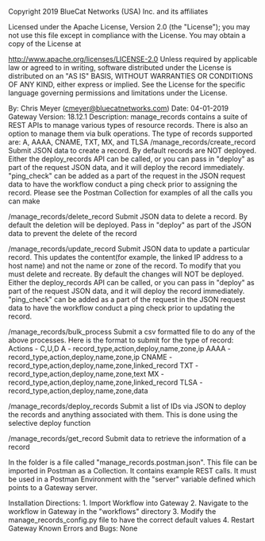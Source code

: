 Copyright 2019 BlueCat Networks (USA) Inc. and its affiliates

Licensed under the Apache License, Version 2.0 (the "License"); you may not use this file except in compliance with the License. You may obtain a copy of the License at

http://www.apache.org/licenses/LICENSE-2.0
Unless required by applicable law or agreed to in writing, software distributed under the License is distributed on an "AS IS" BASIS, WITHOUT WARRANTIES OR CONDITIONS OF ANY KIND, either express or implied. See the License for the specific language governing permissions and limitations under the License.

By: Chris Meyer (cmeyer@bluecatnetworks.com)
Date: 04-01-2019
Gateway Version: 18.12.1
Description: manage_records contains a suite of REST APIs to manage various types of resource records. There is also an option to manage them via bulk operations. The type of records supported are: A, AAAA, CNAME, TXT, MX, and TLSA
/manage_records/create_record
Submit JSON data to create a record. By default records are NOT deployed. Either the deploy_records API can be called, or you can pass in "deploy" as part of the request JSON data, and it will deploy the record immediately. "ping_check" can be added as a part of the request in the JSON request data to have the workflow conduct a ping check prior to assigning the record.
Please see the Postman Collection for examples of all the calls you can make

/manage_records/delete_record
Submit JSON data to delete a record. By default the deletion will be deployed. Pass in "deploy" as part of the JSON data to prevent the delete of the record

/manage_records/update_record
Submit JSON data to update a particular record. This updates the content(for example, the linked IP address to a host name) and not the name or zone of the record. To modify that you must delete and recreate. By default the changes will NOT be deployed. Either the deploy_records API can be called, or you can pass in "deploy" as part of the request JSON data, and it will deploy the record immediately. "ping_check" can be added as a part of the request in the JSON request data to have the workflow conduct a ping check prior to updating the record.

/manage_records/bulk_process
Submit a csv formatted file to do any of the above processes. Here is the format to submit for the type of record:
    Actions - C,U,D
    A - record_type,action,deploy,name,zone,ip
    AAAA - record_type,action,deploy,name,zone,ip
    CNAME - record_type,action,deploy,name,zone,linked_record
    TXT - record_type,action,deploy,name,zone,text
    MX - record_type,action,deploy,name,zone,linked_record
    TLSA - record_type,action,deploy,name,zone,data

/manage_records/deploy_records
Submit a list of IDs via JSON to deploy the records and anything associated with them. This is done using the selective deploy function

/manage_records/get_record
Submit data to retrieve the information of a record

In the folder is a file called "manage_records.postman.json". This file can be imported in Postman as a Collection. It contains example REST calls. It must be used in a Postman Environment with the "server" variable defined which points to a Gateway server.

Installation Directions: 1. Import Workflow into Gateway
                         2. Navigate to the workflow in Gateway in the "workflows" directory
                         3. Modify the manage_records_config.py file to have the correct default values
                         4. Restart Gateway
Known Errors and Bugs: None